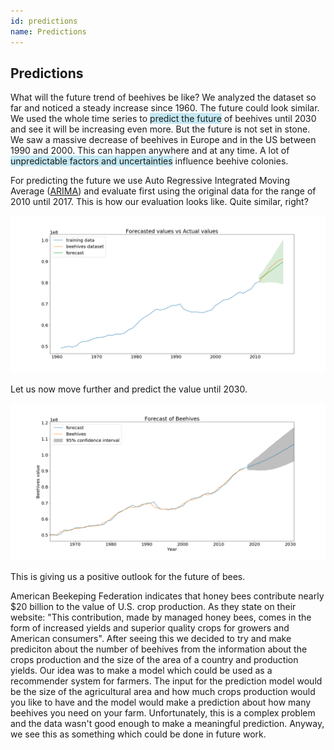 ```yaml
---
id: predictions
name: Predictions
---
```


## Predictions
What will the future trend of beehives be like? We analyzed the dataset so far and noticed a steady increase since 1960. The future could look similar. We used the whole time series to <span style="background-color: #c4e9f3">predict the future</span> of beehives until 2030 and see it will be increasing even more. But the future is not set in stone. We saw a massive decrease of beehives in Europe and in the US between 1990 and 2000. This can happen anywhere and at any time. A lot of <span style="background-color: #c4e9f3">unpredictable factors and uncertainties</span> influence beehive colonies. 

For predicting the future we use Auto Regressive Integrated Moving Average ([ARIMA](https://en.wikipedia.org/wiki/Autoregressive_integrated_moving_average "ARIMA")) and evaluate first using the original data for the range of 2010 until 2017. This is how our evaluation looks like. Quite similar, right? 

<img src="../plots/beehives_arima_evaluation.png" alt="Arima Prediction" title="Beehives Future Prediction&quot; " style="border-radius:0" />

Let us now move further and predict the value until 2030. 

<img src="../plots/beehives_arima.png" alt="Arima Prediction" title="Beehives Future Prediction&quot; " style="border-radius:0" />

This is giving us a positive outlook for the future of bees.

American Beekeping Federation indicates that honey bees contribute nearly $20 billion to the value of U.S. crop production. As they state on their website: "This contribution, made by managed honey bees, comes in the form of increased yields and superior quality crops for growers and American consumers". After seeing this we decided to try and make prediciton about the number of beehives from the information about the crops production and the size of the area of a country and production yields. Our idea was to make a model which could be used as a recommender system for farmers. The input for the prediction model would be the size of the agricultural area and how much crops production would you like to have and the model would make a prediction about how many beehives you need on your farm. Unfortunately, this is a complex problem and the data wasn't good enough to make a meaningful prediction. Anyway, we see this as something which could be done in future work.